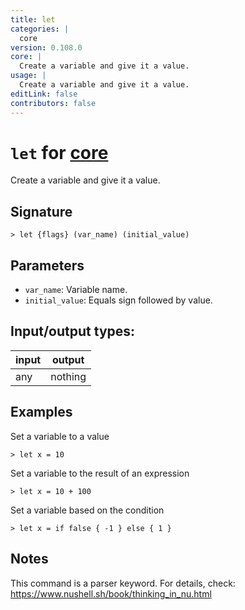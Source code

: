 ```yaml
---
title: let
categories: |
  core
version: 0.108.0
core: |
  Create a variable and give it a value.
usage: |
  Create a variable and give it a value.
editLink: false
contributors: false
---
```

<!-- This file is automatically generated. Please edit the command in https://github.com/nushell/nushell instead. -->

# `let` for [core](/commands/categories/core.md)

<div class='command-title'>Create a variable and give it a value.</div>

## Signature

```> let {flags} (var_name) (initial_value)```

## Parameters

 -  `var_name`: Variable name.
 -  `initial_value`: Equals sign followed by value.


## Input/output types:

| input | output  |
| ----- | ------- |
| any   | nothing |
## Examples

Set a variable to a value
```nu
> let x = 10

```

Set a variable to the result of an expression
```nu
> let x = 10 + 100

```

Set a variable based on the condition
```nu
> let x = if false { -1 } else { 1 }

```

## Notes
This command is a parser keyword. For details, check:
  https://www.nushell.sh/book/thinking_in_nu.html